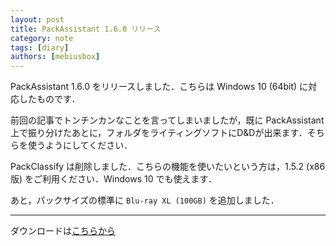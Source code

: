 ```yaml
---
layout: post
title: PackAssistant 1.6.0 リリース
category: note
tags: [diary]
authors: [mebiusbox]
---
```


PackAssistant 1.6.0 をリリースしました．こちらは Windows 10 (64bit) に対応したものです．

前回の記事でトンチンカンなことを言ってしまいましたが，既に PackAssistant 上で振り分けたあとに，フォルダをライティングソフトにD&Dが出来ます．そちらを使うようにしてください．

PackClassify は削除しました．こちらの機能を使いたいという方は，1.5.2 (x86版) をご利用ください．Windows 10 でも使えます．

あと，パックサイズの標準に `Blu-ray XL (100GB)` を追加しました．

---

ダウンロードは[こちらから](http://mebiusbox.github.io/software_pack_assistant.html)
